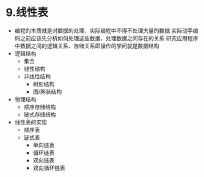 # 9.线性表
- 编程的本质就是对数据的处理，实际编程中不得不处理大量的数据
实际动手编码之前应该先分析如何处理这些数据，处理数据之间存在的关系
研究应用程序中数据之间的逻辑关系、存储关系即操作的学问就是数据结构
- 逻辑结构
	- 集合
	- 线性结构
	- 非线性结构
		- 树形结构
		- 图/网状结构
- 物理结构
	- 顺序存储结构
	- 链式存储结构
- 线性表的实现
	- 顺序表
	- 链式表
		- 单向链表
		- 循环链表
		- 双向链表
		- 双向循环链表
